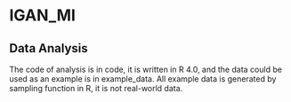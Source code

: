 # IGAN_MI

## Data Analysis
The code of analysis is in code, it is written in R 4.0, and the data could be used as an example is in example_data. All example data is generated by sampling function in R, it is not real-world data.
